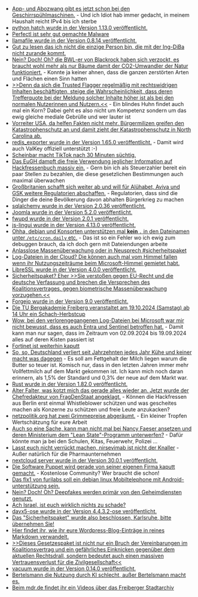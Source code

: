 * [App- und Abozwang gibt es jetzt schon bei den Geschirrspühlmaschinen.](https://blog.fefe.de/?ts=99f23585) - Und ich Idiot hab immer gedacht, in meinem Haushalt reicht IPv4 bis ich sterbe
* [python hatch wurde in der Version 1.13.0 veröffentlicht.](https://github.com/pypa/hatch/releases/tag/hatch-v1.13.0)
* [Perfectl ist sehr gut gemachte Malware](https://www.schneier.com/blog/archives/2024/10/perfectl-malware.html)
* [llamafile wurde in der Version 0.8.14 veröffentlicht.](https://www.phoronix.com/news/Llamafile-0.8.14)
* [Gut zu lesen das ich nicht die einzige Person bin, die mit der Ing-DiBa nicht zurande kommt.](https://www.borncity.com/blog/2024/10/14/fail-der-ing-beim-online-banking-teil-2/)
* [Nein? Doch! Oh? die BWL-er von Blackrock haben sich verzockt, es braucht wohl mehr als nur Bäume damit der CO2-Umwandler der Natur funktioniert.](https://blog.fefe.de/?ts=99f343c1) - Konnte ja keiner ahnen, dass die ganzen zerstörten Arten und Flächen einen Sinn hatten
* [>>Denn da sich die Trusted Flagger regelmäßig mit rechtswidrigen Inhalten beschäftigten, steige die Wahrscheinlichkeit, dass deren Trefferquote bei der Meldung solcher Inhalte höher ist als bei den normalen Nutzerinnen und Nutzern.<<](https://blog.fefe.de/?ts=99f3bbbd) - Ein blindes Huhn findet auch mal ein Korn? Dabei geht es also nicht um Kompetenz sondern um das ewig gleiche mediale Gebrülle und wer lauter ist
* [Vorreiter USA, da helfen Fakten nicht mehr. Bürgermilizen greifen den Katastrophenschutz an und damit zieht der Katastrophenschutz in North Carolina ab.](https://blog.fefe.de/?ts=99f3f19c)
* [redis_exporter wurde in der Version 1.65.0 veröffentlicht.](https://github.com/oliver006/redis_exporter/releases/tag/v1.65.0) - Damit wird auch ValKey offiziell unterstützt :-)
* [Scheinbar macht TikTok nach 30 Minuten süchtig.](https://netzpolitik.org/2024/interne-dokumente-tiktok-ist-sich-seines-suchtpotenzials-offenbar-bewusst/)
* [Das EuGH dampft die freie Verwendung jeglicher Information auf Hackfressenbuch massiv ein.](https://noyb.eu/de/cjeu-meta-must-minimise-use-personal-data-ads-0) - Gern bin ich als Steuerzahler bereit ein paar Stellen zu bezahlen, die diese gesetzlichen Bestimmungen auch maximal überwachen
* [Großbritanien schafft sich weiter ab und will für Alühabet, Aviva und GSK weitere Regulatorien abschaffen.](https://blog.fefe.de/?ts=99f0fdc8) - Regulatorien, dass sind die Dinger die deine Bevölkerung davon abhalten Bürgerkrieg zu machen
* [sqlalchemy wurde in der Version 2.0.36 veröffentlicht.](https://github.com/sqlalchemy/sqlalchemy/releases/tag/rel_2_0_36)
* [Joomla wurde in der Version 5.2.0 veröffentlicht.](https://github.com/joomla/joomla-cms/releases/tag/5.2.0)
* [fwupd wurde in der Version 2.0.1 veröffentlicht.](https://github.com/fwupd/fwupd/releases/tag/2.0.1)
* [js-lingui wurde in der Version 4.13.0 veröffentlicht.](https://github.com/lingui/js-lingui/releases/tag/v4.13.0)
* [Ohha, debian und Konsorten unterstützen mal **kein** `.` in den Dateinamen unter `/etc/cron.daily` etc.](https://utcc.utoronto.ca/~cks/space/blog/linux/CronPeriodicDirsAndRunParts) - Das ist so ein Fehler wo ich ewig zum debuggen brauch, da ich doch gern mit Dateiendungen arbeite
* [Anlasslose Massenüberwachung oder in Neusprech #sicherheitspaket](https://netzpolitik.org/2024/biometrische-ueberwachung-sicherheitspaket-als-buechse-der-pandora/)
* [Log-Dateien in der Cloud? Die können auch mal vom Himmel fallen wenn ihr Nutzungszeiträume beim Microsoft-Himmel gemietet habt.](https://www.borncity.com/blog/2024/10/16/microsoft-verliert-log-daten-von-sicherheitsprodukten-in-der-cloud/)
* [LibreSSL wurde in der Version 4.0.0 veröffentlicht.](https://lwn.net/Articles/994320/)
* [Sicherheitspaket? Eher >>Sie verstoßen gegen EU-Recht und die deutsche Verfassung und brechen die Versprechen des Koalitionsvertrages, gegen biometrische Massenüberwachung vorzugehen.<<](https://www.ccc.de/de/updates/2024/die-groesste-enttauschung-seit-beginn-der-ampel-regierung)
* [Forgejo wurde in der Version 9.0 veröffentlicht.](https://forgejo.org/2024-10-release-v9-0/)
* [Die TU Bergakademie Freiberg veranstaltet am 19.10.2024 (Samstag) ab 14 Uhr ein Schach-Herbstcup](https://www.tubaf.plus/post/19-10-2024-tubaf-schach-herbstcup)
* [Wow, bei den verlorengegangenen Log-Dateien bei Microsoft war mir nicht bewusst, dass es auch Entra und Sentinel betroffen hat.](https://blog.fefe.de/?ts=99efcf7b) - Damit kann man nur sagen, dass im Zeitraum von 02.09.2024 bis 19.09.2024 alles auf deren Kisten passiert ist
* [Fortinet ist weiterhin kaputt](https://blog.fefe.de/?ts=99ee36e2)
* [So, so, Deutschland verliert seit Jahrzehnten jedes Jahr Kühe und keiner macht was dagegen](https://blog.fefe.de/?ts=99ee2ac2) - Es soll am Fettgehalt der Milch liegen warum die Butter so teuer ist. Komisch nur, dass in den letzten Jahren immer mehr Vollfettmilch auf dem Markt gekommen ist. Ich kann mich noch daran erinnern, als 1,5% der Standard und 0,3% der neue auf dem Markt war.
* [Rust wurde in der Version 1.82.0 veröffentlicht.](https://blog.rust-lang.org/2024/10/17/Rust-1.82.0.html)
* [Alter Falter, was kotzt mich das gerade alles wieder an. Jetzt wurde der Chefredakteur von FragDenStaat angeklagt.](https://netzpolitik.org/2024/pressefreiheit-fragdenstaat-chefredakteur-vor-gericht/) - Können die Hackfressen aus Berlin erst einmal Whistleblower schützen und was gescheites machen als Konzerne zu schützen und freie Leute anzukacken?
* [netzpolitik.org hat zwei Grimmepreise abgeräumt.](https://netzpolitik.org/2024/in-eigener-sache-netzpolitik-org-holt-zwei-grimme-online-awards/) - Ein kleiner Tropfen Wertschätzung für eure Arbeit
* [Auch so eine Sache, kann man nicht mal bei Nancy Faeser ansetzen und deren Ministerium dem "Lean State"-Programm unterwerfen?](https://netzpolitik.org/2024/statt-vorratsdatenspeicherung-wir-veroeffentlichen-den-gesetzentwurf-fuer-quick-freeze/) - Dafür könnte man ja bei den Schulen, Kitas, Feuerwehr, Polizei ...
* [Lasst euch nicht verrückt machen, nirsevimab ist nicht der Knaller](https://impfentscheidung.online/nirsevimab-messbare-effekte-seit-dem-start-der-impfprogramme/) - Außer natürlich für die Pharmaunternehmen
* [nextcloud server wurde in der Version 30.0.1 veröffentlicht.](https://github.com/nextcloud/server/releases/tag/v30.0.1)
* [Die Software Puppet wird gerade von seiner eigenen Firma kaputt gemacht.](https://infosec.exchange/@isotopp/113310756647450391) - Kostenlose Community? Wer braucht die schon!
* [Das flx1 von furilabs soll ein debian linux Mobiltelephone mit Android-unterstützung sein.](https://blog-d.luigi311.com/furilabs-flx1/)
* [Nein? Doch! Oh? Deepfakes werden primär von den Geheimdiensten genutzt.](https://blog.fefe.de/?ts=99ed7530)
* [Ach Israel, ist euch wirklich nichts zu schade?](https://blog.fefe.de/?ts=99ec98bd)
* [davx5-ose wurde in der Version 4.4.3.2-ose veröffentlicht.](https://github.com/bitfireAT/davx5-ose/releases/tag/v4.4.3.2-ose)
* [Das "Sicherheitspaket" wurde also beschlossen, Karlsruhe, bitte übernehmen Sie!](https://netzpolitik.org/2024/kw-42-die-woche-in-der-die-fortschrittskoalition-stirbt/)
* [Hier findet ihr, wie ihr eure Wordpress-Blog-Einträge in reines Markdown verwandelt.](https://improveandrepeat.com/2024/10/python-friday-249-migrate-from-wordpress-to-markdown/)
* [>>Dieses Gesetzespaket ist nicht nur ein Bruch der Vereinbarungen im Koalitionsvertrag und ein gefährliches Einknicken gegenüber dem aktuellen Rechtsdrall, sondern bedeutet auch einen massiven Vertrauensverlust für die Zivilgesellschaft<<](https://www.ccc.de/de/updates/2024/sicherheitspaket)
* [vacuum wurde in der Version 0.14.0 veröffentlicht.](https://github.com/daveshanley/vacuum/releases/tag/v0.14.0)
* [Bertelsmann die Nutzung durch KI schlecht, außer Bertelsmann macht es.](https://blog.fefe.de/?ts=99ebdc4b)
* [Beim mdr.de findet ihr ein Videos über das Freiberger Stadtarchiv](https://www.mdr.de/video/mdr-videos/a/video-868400.html)
